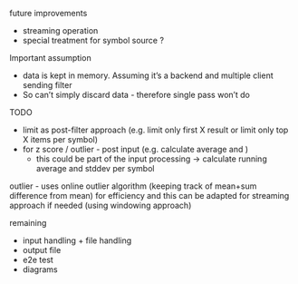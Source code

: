 
future improvements
- streaming operation
- special treatment for symbol source  ?


Important assumption
- data is kept in memory. Assuming it’s a backend and multiple client sending filter
- So can’t simply discard data - therefore single pass won’t do


TODO
- limit as post-filter approach (e.g. limit only first X result or limit only top X items per symbol)
- for z score / outlier - post input (e.g. calculate average and )
    - this could be part of the input processing -> calculate running average and stddev per symbol

outlier - uses online outlier algorithm (keeping track of mean+sum difference from mean) for efficiency 
and this can be adapted for streaming approach if needed (using windowing approach)


remaining
- input handling + file handling
- output file
- e2e test
- diagrams 
